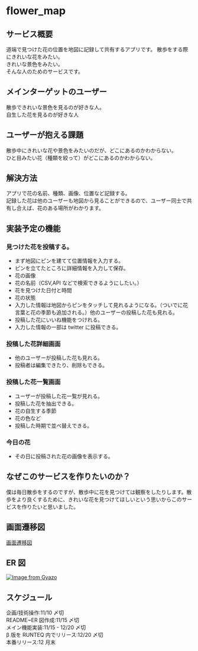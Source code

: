 # flower_map

## サービス概要

道端で見つけた花の位置を地図に記録して共有するアプリです。
散歩をする際にきれいな花をみたい。
<br>
きれいな景色をみたい。
<br>
そんな人のためのサービスです。
<br>

## メインターゲットのユーザー

散歩できれいな景色を見るのが好きな人。
<br>
自生した花を見るのが好きな人

## ユーザーが抱える課題

散歩中にきれいな花や景色をみたいのだが、どこにあるのかわからない。
<br>
ひと目みたい花（種類を絞って）がどこにあるのかわからない。
<br>

## 解決方法

アプリで花の名前、種類、画像、位置など記録する。
<br>
記録した花は他のユーザーも地図から見ることができるので、ユーザー同士で共有し合えば、花のある場所がわかります。
<br>

## 実装予定の機能

### 見つけた花を投稿する。

- まず地図にピンを建てて位置情報を入力する。
- ピンを立てたところに詳細情報を入力して保存。
- 花の画像
- 花の名前（CSV,API などで検索できるようにしたい。）
- 花を見つけた日付と時間
- 花の状態
- 入力した情報は地図からピンをタッチして見れるようになる。（ついでに花言葉と花の季節も追加される。）他のユーザーの投稿した花も見れる。
- 投稿した花にいいね機能をつけれる。
- 入力した情報の一部は twitter に投稿できる。

### 投稿した花詳細画面

- 他のユーザーが投稿した花も見れる。
- 投稿者は編集できたり、削除もできる。

### 投稿した花一覧画面

- ユーザーが投稿した花一覧が見れる。
- 投稿した花を抽出できる。
- 花の自生する季節
- 花の色など
- 投稿した時期で並べ替えできる。

### 今日の花

- その日に投稿された花の画像を表示する。
  <br>

## なぜこのサービスを作りたいのか？

僕は毎日散歩をするのですが、散歩中に花を見つけては観察をしたりします。散歩をより良くするために、きれいな花を見つけてほしいという思いからこのサービスを作りたいと思いました。

## 画面遷移図

[画面遷移図](https://www.figma.com/file/ix8aAKbEsXGmqibAmDMEiT/FlowerMap?node-id=0%3A1)

## ER 図

[![Image from Gyazo](https://i.gyazo.com/8b9d1a4a14047d7a9696ce11ab259978.png)](https://gyazo.com/8b9d1a4a14047d7a9696ce11ab259978)

## スケジュール

企画/技術操作:11/10 〆切
<br>
README~ER 図作成:11/15 〆切
<br>
メイン機能実装:11/15 - 12/20 〆切
<br>
β 版を RUNTEQ 内でリリース:12/20 〆切
<br>
本番リリース:12 月末
